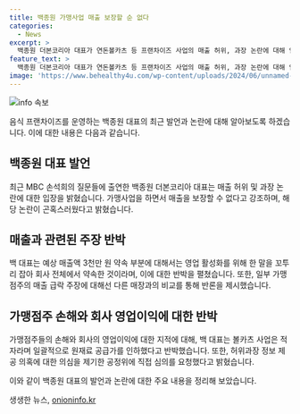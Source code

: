 ```yaml
---
title: 백종원 가맹사업 매출 보장할 순 없다
categories:
  - News
excerpt: >
  백종원 더본코리아 대표가 연돈볼카츠 등 프랜차이즈 사업의 매출 허위, 과장 논란에 대해 입장을 밝혔습니다. 가맹사업을 하면서 매출을 보장할 순 없다며 책임 회피를 부인하고, 허위과장 정보에 대한 공정위 신고도 언급했습니다. 또한, 가맹점주들의 손해와 브랜드의 영업이익에 대한 반박도 이어졌습니다. 현재 공정위 심의와 가맹점주협의회의 신고가 진행 중이며 녹취록 공개를 통한 논란 해소가 기대됩니다.
feature_text: >
  백종원 더본코리아 대표가 연돈볼카츠 등 프랜차이즈 사업의 매출 허위, 과장 논란에 대해 입장을 밝혔습니다. 가맹사업을 하면서 매출을 보장할 순 없다며 책임 회피를 부인하고, 허위과장 정보에 대한 공정위 신고도 언급했습니다. 또한, 가맹점주들의 손해와 브랜드의 영업이익에 대한 반박도 이어졌습니다. 현재 공정위 심의와 가맹점주협의회의 신고가 진행 중이며 녹취록 공개를 통한 논란 해소가 기대됩니다.
image: 'https://www.behealthy4u.com/wp-content/uploads/2024/06/unnamed-file.png'
---
```


<p><img src="https://www.behealthy4u.com/wp-content/uploads/2024/06/unnamed-file.png" alt="info 속보" /></p>

<p>음식 프랜차이즈를 운영하는 백종원 대표의 최근 발언과 논란에 대해 알아보도록 하겠습니다. 이에 대한 내용은 다음과 같습니다.</p>

<h2 data-ke-size="size26">백종원 대표 발언</h2>

<p data-ke-size="size16">최근 MBC 손석희의 질문들에 출연한 백종원 더본코리아 대표는 매출 허위 및 과장 논란에 대한 입장을 밝혔습니다. 가맹사업을 하면서 매출을 보장할 수 없다고 강조하며, 해당 논란이 곤혹스러웠다고 밝혔습니다.</p>

<h2 data-ke-size="size26">매출과 관련된 주장 반박</h2>

<p data-ke-size="size16">백 대표는 예상 매출액 3천만 원 약속 부분에 대해서는 영업 활성화를 위해 한 말을 꼬투리 잡아 회사 전체에서 약속한 것이라며, 이에 대한 반박을 펼쳤습니다. 또한, 일부 가맹점주의 매출 급락 주장에 대해선 다른 매장과의 비교를 통해 반론을 제시했습니다.</p>

<h2 data-ke-size="size26">가맹점주 손해와 회사 영업이익에 대한 반박</h2>

<p data-ke-size="size16">가맹점주들의 손해와 회사의 영업이익에 대한 지적에 대해, 백 대표는 볼카츠 사업은 적자라며 일괄적으로 원재료 공급가를 인하했다고 반박했습니다. 또한, 허위과장 정보 제공 의혹에 대한 의심을 제기한 공정위에 직접 심의를 요청했다고 밝혔습니다.</p>

<p>이와 같이 백종원 대표의 발언과 논란에 대한 주요 내용을 정리해 보았습니다.</p>
생생한 뉴스, <a href="https://onioninfo.kr" rel="dofollow">onioninfo.kr</a>


